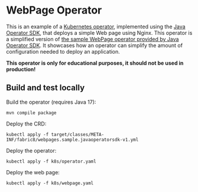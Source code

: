 # WebPage Operator

This is an example of a [Kubernetes operator](https://kubernetes.io/docs/concepts/extend-kubernetes/operator/), implemented using the [Java Operator SDK](https://javaoperatorsdk.io/), that deploys a simple Web page using Nginx.
This operator is a simplified version of [the sample WebPage operator provided by Java Operator SDK](https://github.com/operator-framework/java-operator-sdk/tree/main/sample-operators/webpage).
It showcases how an operator can simplify the amount of configuration needed to deploy an application.

**This operator is only for educational purposes, it should not be used in production!**

## Build and test locally

Build the operator (requires Java 17):
```
mvn compile package
```

Deploy the CRD:
```
kubectl apply -f target/classes/META-INF/fabric8/webpages.sample.javaoperatorsdk-v1.yml
```

Deploy the operator:
```
kubectl apply -f k8s/operator.yaml
```

Deploy the web page:
```
kubectl apply -f k8s/webpage.yaml
```